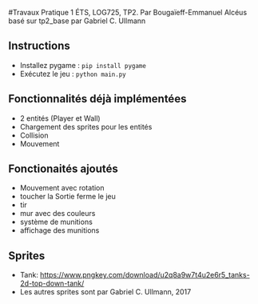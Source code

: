 #Travaux Pratique 1
ÉTS, LOG725, TP2. 
Par Bougaïeff-Emmanuel Alcéus basé sur tp2_base par Gabriel C. Ullmann

## Instructions
- Installez pygame : `pip install pygame`
- Exécutez le jeu : `python main.py`

## Fonctionnalités déjà implémentées
- 2 entités (Player et Wall)
- Chargement des sprites pour les entités
- Collision
- Mouvement

## Fonctionaités ajoutés
- Mouvement avec rotation
- toucher la Sortie ferme le jeu
- tir
- mur avec des couleurs
- système de munitions
- affichage des munitions

## Sprites
- Tank: https://www.pngkey.com/download/u2q8a9w7t4u2e6r5_tanks-2d-top-down-tank/
- Les autres sprites sont par Gabriel C. Ullmann, 2017